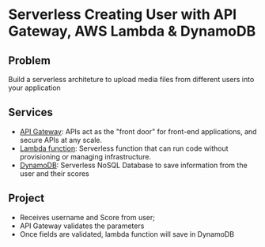 # Serverless Creating User with API Gateway, AWS Lambda & DynamoDB

## Problem

Build a serverless architeture to upload media files from different users into your application

## Services

- [API Gateway](https://docs.aws.amazon.com/api-gateway/): APIs act as the "front door" for front-end applications, and secure APIs at any scale.
- [Lambda function](https://aws.amazon.com/lambda/): Serverless function that can run code without provisioning or managing infrastructure.
- [DynamoDB](https://aws.amazon.com/s3/): Serverless NoSQL Database to save information from the user and their scores

## Project

- Receives username and Score from user;
- API Gateway validates the parameters
- Once fields are validated, lambda function will save in DynamoDB
